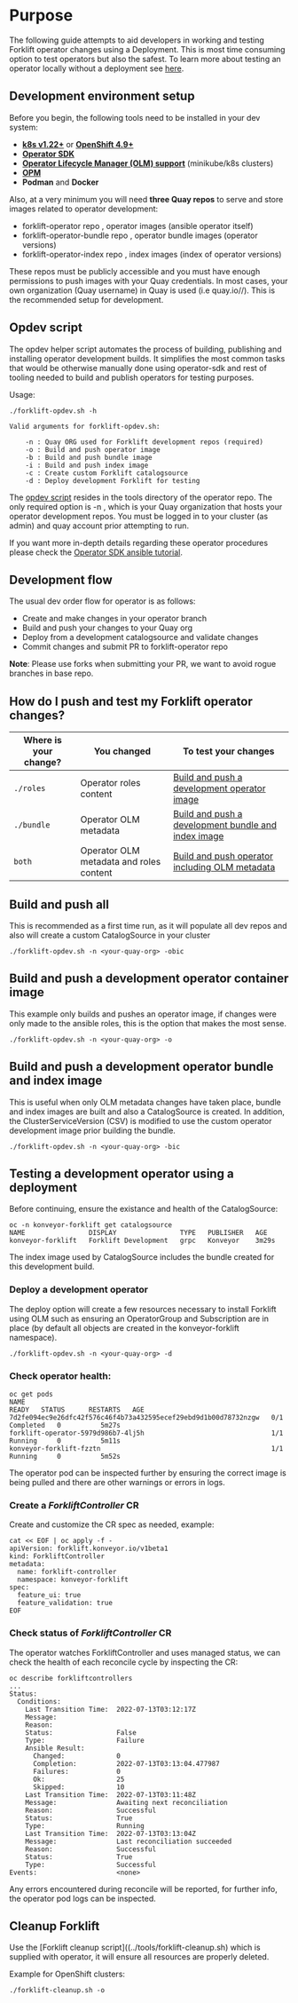 # Purpose

The following guide attempts to aid developers in working and testing Forklift operator changes using a Deployment. This is most time consuming option to test operators but also the safest. To learn more about testing an operator locally without a deployment see [here](https://sdk.operatorframework.io/docs/building-operators/ansible/tutorial/#1-run-locally-outside-the-cluster).

## Development environment setup

Before you begin, the following tools need to be installed in your dev system:

* [__k8s v1.22+__](https://kubernetes.io/) or [__OpenShift 4.9+__](https://www.openshift.com/)
* [__Operator SDK__](https://sdk.operatorframework.io/docs/installation/)
* [__Operator Lifecycle Manager (OLM) support__](https://olm.operatorframework.io/) (minikube/k8s clusters)
* [__OPM__](https://github.com/operator-framework/operator-registry/)
* __Podman__ and __Docker__

Also, at a very minimum you will need **three Quay repos** to serve and store images related to operator development:

* forklift-operator repo , operator images (ansible operator itself)
* forklift-operator-bundle repo , operator bundle images (operator versions)
* forklift-operator-index repo , index images (index of operator versions)

These repos must be publicly accessible and you must have enough permissions to push images with your Quay credentials. In most cases, your own organization (Quay username) in Quay is used (i.e quay.io/<username>/<repo-name>). This is the recommended setup for development.

## Opdev script

The opdev helper script automates the process of building, publishing and installing operator development builds. It simplifies the most common tasks that would be otherwise manually done using operator-sdk and rest of tooling needed to build and publish operators for testing purposes.

Usage:

```
./forklift-opdev.sh -h

Valid arguments for forklift-opdev.sh:

	-n : Quay ORG used for Forklift development repos (required)
	-o : Build and push operator image
	-b : Build and push bundle image
	-i : Build and push index image
	-c : Create custom Forklift catalogsource
	-d : Deploy development Forklift for testing

```

The [opdev script](../tools/forklift-opdev.sh) resides in the tools directory of the operator repo. The only required option is -n , which is your Quay organization that hosts your operator development repos. You must be logged in to your cluster (as admin) and quay account prior attempting to run.

If you want more in-depth details regarding these operator procedures please check the [Operator SDK ansible tutorial](https://sdk.operatorframework.io/docs/building-operators/ansible/tutorial/).

## Development flow

The usual dev order flow for operator is as follows:

* Create and make changes in your operator branch
* Build and push your changes to your Quay org
* Deploy from a development catalogsource and validate changes
* Commit changes and submit PR to forklift-operator repo

**Note**: Please use forks when submitting your PR, we want to avoid rogue branches in base repo.

## How do I push and test my Forklift operator changes?

|Where is your change?|You changed|To test your changes|
|---|---|---|
|`./roles`| Operator roles content |[Build and push a development operator image](#build-and-push-a-development-operator-container-image) |
|`./bundle`| Operator OLM metadata | [Build and push a development bundle and index image](#build-and-push-a-development-operator-bundle-and-index-image) |
|`both` | Operator OLM metadata and roles content | [Build and push operator including OLM metadata](#build-and-push-all)

## Build and push all

This is recommended as a first time run, as it will populate all dev repos and also will create a custom CatalogSource in your cluster

```
./forklift-opdev.sh -n <your-quay-org> -obic
```

## Build and push a development operator container image

This example only builds and pushes an operator image, if changes were only made to the ansible roles, this is the option that makes the most sense.

```
./forklift-opdev.sh -n <your-quay-org> -o
```

## Build and push a development operator bundle and index image

This is useful when only OLM metadata changes have taken place, bundle and index images are built and also a CatalogSource is created. In addition, the ClusterServiceVersion (CSV) is modified to use the custom operator development image prior building the bundle.

```
./forklift-opdev.sh -n <your-quay-org> -bic
```

## Testing a development operator using a deployment

Before continuing, ensure the existance and health of the CatalogSource:

```
oc -n konveyor-forklift get catalogsource
NAME                DISPLAY                TYPE   PUBLISHER   AGE
konveyor-forklift   Forklift Development   grpc   Konveyor    3m29s
```

The index image used by CatalogSource includes the bundle created for this development build.

### Deploy a development operator

The deploy option will create a few resources necessary to install Forklift using OLM such as ensuring an OperatorGroup and Subscription are in place (by default all objects are created in the konveyor-forklift namespace).

```
./forklift-opdev.sh -n <your-quay-org> -d
```

### Check operator health:

```
oc get pods
NAME                                                              READY   STATUS      RESTARTS   AGE
7d2fe094ec9e26dfc42f576c46f4b73a432595ecef29ebd9d1b00d78732nzgw   0/1     Completed   0          5m27s
forklift-operator-5979d986b7-4lj5h                                1/1     Running     0          5m11s
konveyor-forklift-fzztn                                           1/1     Running     0          5m52s
```

The operator pod can be inspected further by ensuring the correct image is being pulled and there are other warnings or errors in logs.

### Create a _ForkliftController_ CR

Create and customize the CR spec as needed, example:

```
cat << EOF | oc apply -f -
apiVersion: forklift.konveyor.io/v1beta1
kind: ForkliftController
metadata:
  name: forklift-controller
  namespace: konveyor-forklift
spec:
  feature_ui: true
  feature_validation: true
EOF
```

### Check status of _ForkliftController_ CR

The operator watches ForkliftController and uses managed status, we can check the health of each reconcile cycle by inspecting the CR:

```
oc describe forkliftcontrollers
...
Status:
  Conditions:
    Last Transition Time:  2022-07-13T03:12:17Z
    Message:               
    Reason:                
    Status:                False
    Type:                  Failure
    Ansible Result:
      Changed:             0
      Completion:          2022-07-13T03:13:04.477987
      Failures:            0
      Ok:                  25
      Skipped:             10
    Last Transition Time:  2022-07-13T03:11:48Z
    Message:               Awaiting next reconciliation
    Reason:                Successful
    Status:                True
    Type:                  Running
    Last Transition Time:  2022-07-13T03:13:04Z
    Message:               Last reconciliation succeeded
    Reason:                Successful
    Status:                True
    Type:                  Successful
Events:                    <none>
```

Any errors encountered during reconcile will be reported, for further info, the operator pod logs can be inspected.

## Cleanup Forklift

Use the [Forklift cleanup script]((../tools/forklift-cleanup.sh) which is supplied with operator, it will ensure all resources are properly deleted.

Example for OpenShift clusters:

```
./forklift-cleanup.sh -o
```
